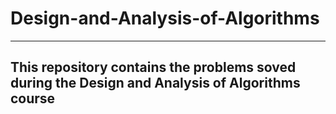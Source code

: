 # Design-and-Analysis-of-Algorithms
---
This repository contains the problems soved during the Design and Analysis of Algorithms course
---

